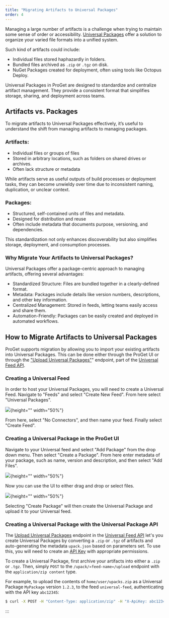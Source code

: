 ```yaml
---
title: "Migrating Artifacts to Universal Packages"
order: 4
---
```


Managing a large number of artifacts is a challenge when trying to maintain some sense of order or accessibility. [Universal Packages](/docs/proget/feeds/universal/universal-packages) offer a solution to organize your varied file formats into a unified system.

Such kind of artifacts could include:
* Individual files stored haphazardly in folders.
* Bundled files archived as `.zip` or `.tgz` on disk.
* NuGet Packages created for deployment, often using tools like Octopus Deploy.

Universal Packages in ProGet are designed to standardize and centralize artifact management. They provide a consistent format that simplifies storage, sharing, and deployment across teams.

## Artifacts vs. Packages

To migrate artifacts to Universal Packages effectively, it’s useful to understand the shift from managing artifacts to managing packages.

### Artifacts:

* Individual files or groups of files
* Stored in arbitrary locations, such as folders on shared drives or archives. 
* Often lack structure or metadata

While artifacts serve as useful outputs of build processes or deployment tasks, they can become unwieldy over time due to inconsistent naming, duplication, or unclear context.

### Packages:

* Structured, self-contained units of files and metadata. 
* Designed for distribution and reuse
* Often include metadata that documents purpose, versioning, and dependencies. 

This standardization not only enhances discoverability but also simplifies storage, deployment, and consumption processes.

### Why Migrate Your Artifacts to Universal Packages?

Universal Packages offer a package-centric approach to managing artifacts, offering several advantages:

* Standardized Structure: Files are bundled together in a clearly-defined format.
* Metadata: Packages include details like version numbers, descriptions, and other key information.
* Centralized Management: Stored in feeds, letting teams easily access and share them.
* Automation-Friendly: Packages can be easily created and deployed in automated workflows.

## How to Migrate Artifacts to Universal Packages

ProGet supports migration by allowing you to import your existing artifacts into Universal Packages. This can be done either through the ProGet UI or through the ["Upload Universal Packages"](/docs/proget/reference-api/universal-feed/upload)" endpoint, part of the [Universal Feed API](/docs/proget/reference-api/universal-feed).

### Creating a Universal Feed

In order to host your Universal Packages, you will need to create a Universal Feed. Navigate to "Feeds" and select "Create New Feed". From here select "Universal Packages".

![](/resources/docs/proget-upack-createfeed.png){height="" width="50%"}

From here, select "No Connectors", and then name your feed. Finally select "Create Feed".

### Creating a Universal Package in the ProGet UI

Navigate to your Universal feed and select "Add Package" from the drop down menu. Then select "Create a Package". From here enter metadata of your package, such as name, version and description, and then select "Add Files".

![](/resources/docs/proget-upack-createpackage-metadata.png){height="" width="50%"}

Now you can use the UI to either drag and drop or select files. 

![](/resources/docs/proget-upack-createpackage.png){height="" width="50%"}

Selecting "Create Package" will then create the Universal Package and upload it to your Universal feed.

### Creating a Universal Package with the Universal Package API

The [Upload Universal Packages](/docs/proget/reference-api/universal-feed/upload) endpoint in the [Universal Feed API](/docs/proget/reference-api/universal-feed) let's you create Universal Packages by converting a `.zip` or `.tgz` of artifacts and auto-generating the metadata `upack.json` based on parameters set. To use this, you will need to create an [API Key](/docs/proget/reference-api/proget-apikeys) with appropriate permissions.

To create a Universal Package, first archive your artifacts into either a `.zip` or `.tgz`. Then, simply `POST` to the `/upack/«feed-name»/upload` endpoint with the `application/zip content` type. 

For example, to upload the contents of `home/user/upacks.zip` as a Universal Package `MyPackage` version `1.2.3`, to the feed `universal-feed`, authenticating with the API key `abc12345`:

```bash
$ curl -X POST -H "Content-Type: application/zip" -H "X-ApiKey: abc12345" --data-binary "home/user/upacks.zip" "http://proget.corp.local/upack/universal/upload?name=MyPackage&version=1.2.3"
```
:::
